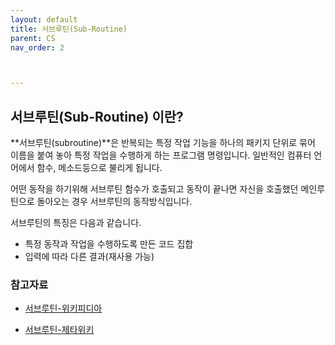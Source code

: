 ```yaml
---
layout: default
title: 서브루틴(Sub-Routine)
parent: CS
nav_order: 2



---
```


## 서브루틴(Sub-Routine) 이란?

**서브루틴(subroutine)**은 반복되는 특정 작업 기능을 하나의 패키지 단위로 묶어 이름을 붙여 놓아 특정 작업을 수행하게 하는 프로그램 명령입니다. 일반적인 컴퓨터 언어에서 함수, 메소드등으로 불리게 됩니다.   

어떤 동작을 하기위해 서브루틴 함수가 호출되고 동작이 끝나면 자신을 호출했던 메인루틴으로 돌아오는 경우 서브루틴의 동작방식입니다.

서브루틴의 특징은 다음과 같습니다.

- 특정 동작과 작업을 수행하도록 만든 코드 집합
- 입력에 따라 다른 결과(재사용 가능)



### 참고자료

- [서브루틴-위키피디아](https://en.wikipedia.org/wiki/Subroutine)

- [서브루틴-제타위키](https://zetawiki.com/wiki/%EC%84%9C%EB%B8%8C%EB%A3%A8%ED%8B%B4,_%ED%95%A8%EC%88%98)

  

